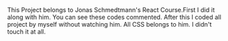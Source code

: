 This Project belongs to Jonas Schmedtmann's React Course.First I did it along with him.
You can see these codes commented. After this I coded all project by myself without
watching him. All CSS belongs to him. I didn't touch it at all. 